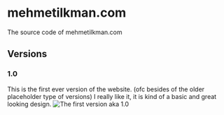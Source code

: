 # mehmetilkman.com
The source code of mehmetilkman.com

## Versions
### 1.0
This is the first ever version of the website. (ofc besides of the older placeholder type of versions) I really like it, it is kind of a basic and great looking design.
![The first version aka 1.0](https://cdn.ilkman.net/mehmetilkmancom/1.0.png)
